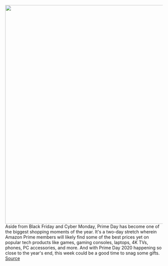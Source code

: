 <img src='https://cdn.vox-cdn.com/thumbor/3Zdp5-SO-8mBtzbcI5blFJbniu8=/0x0:3000x2000/1200x800/filters:focal(1260x760:1740x1240)/cdn.vox-cdn.com/uploads/chorus_image/image/67612034/acastro_180329_1777_amazon_0002.0.jpg' width='700px' /><br/>
Aside from Black Friday and Cyber Monday, Prime Day has become one of the biggest shopping moments of the year. It's a two-day stretch wherein Amazon Prime members will likely find some of the best prices yet on popular tech products like games, gaming consoles, laptops, 4K TVs, phones, PC accessories, and more. And with Prime Day 2020 happening so close to the year's end, this week could be a good time to snag some gifts.
<a href='https://www.theverge.com/21502865/amazon-prime-day-best-deals-how-to-find'> Source <a/>